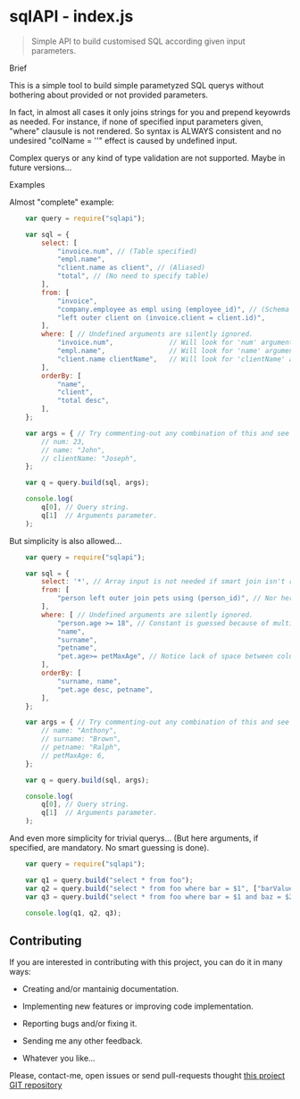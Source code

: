 sqlAPI - index.js
=================
> Simple API to build customised SQL according given input parameters.


<a name="Brief"></a>Brief

This is a simple tool to build simple parametyzed SQL querys without bothering about provided or not provided parameters.

In fact, in almost all cases it only joins strings for you and prepend keyowrds as needed. For instance, if none of specified input parameters given, "where" clausule is not rendered. So syntax is ALWAYS consistent and no undesired "colName = ''" effect is caused by undefined input.

Complex querys or any kind of type validation are not supported. Maybe in future versions...


<a name="Examples"></a>Examples

Almost "complete" example:

```javascript
    var query = require("sqlapi");

    var sql = {
        select: [
            "invoice.num", // (Table specified)
            "empl.name",
            "client.name as client", // (Aliased)
            "total", // (No need to specify table)
        ],
        from: [
            "invoice",
            "company.employee as empl using (employee_id)", // (Schema qualified)
            "left outer client on (invoice.client = client.id)",
        ],
        where: [ // Undefined arguments are silently ignored.
            "invoice.num",              // Will look for 'num' argument.
            "empl.name",                // Will look for 'name' argument.
            "client.name clientName",   // Will look for 'clientName' argument.
        ],
        orderBy: [
            "name",
            "client",
            "total desc",
        ],
    };

    var args = { // Try commenting-out any combination of this and see the magic:
        // num: 23,
        // name: "John",
        // clientName: "Joseph",
    };

    var q = query.build(sql, args);

    console.log(
        q[0], // Query string.
        q[1]  // Arguments parameter.
    );
```

But simplicity is also allowed...

```javascript
    var query = require("sqlapi");

    var sql = {
        select: '*', // Array input is not needed if smart join isn't required.
        from: [
            "person left outer join pets using (person_id)", // Nor here...
        ],
        where: [ // Undefined arguments are silently ignored.
            "person.age >= 18", // Constant is guessed because of multiple spacing (so don't use "age>=18" or so...
            "name",
            "surname",
            "petname",
            "pet.age>= petMaxAge", // Notice lack of space between column name and operator.
        ],
        orderBy: [
            "surname, name",
            "pet.age desc, petname",
        ],
    };

    var args = { // Try commenting-out any combination of this and see the magic:
        // name: "Anthony",
        // surname: "Brown",
        // petname: "Ralph",
        // petMaxAge: 6,
    };

    var q = query.build(sql, args);

    console.log(
        q[0], // Query string.
        q[1]  // Arguments parameter.
    );
```


And even more simplicity for trivial querys...
(But here arguments, if specified, are mandatory. No smart guessing is done).

```javascript
    var query = require("sqlapi");

    var q1 = query.build("select * from foo");
    var q2 = query.build("select * from foo where bar = $1", ["barValue"]);
    var q3 = query.build("select * from foo where bar = $1 and baz = $2", ["barValue", "bazValue"]);

    console.log(q1, q2, q3);
```



<a name="contributing"></a>Contributing
---------------------------------------

If you are interested in contributing with this project, you can do it in many ways:

  * Creating and/or mantainig documentation.

  * Implementing new features or improving code implementation.

  * Reporting bugs and/or fixing it.
  
  * Sending me any other feedback.

  * Whatever you like...
    
Please, contact-me, open issues or send pull-requests thought [this project GIT repository](https://github.com/bitifet/sqlapi)

